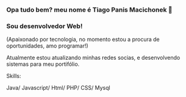 ### Opa tudo bem? meu nome é Tiago Panis Macichonek 👋
### Sou desenvolvedor Web!
(Apaixonado por tecnologia, no momento estou a procura de oportunidades, amo programar!)


Atualmente estou atualizando minhas redes socias, e desenvolvendo sistemas para meu portifólio.

Skills:

Java/ Javascript/ Html/ PHP/ CSS/ Mysql
